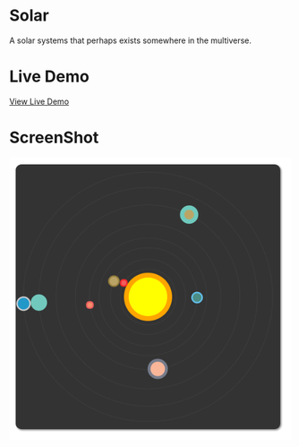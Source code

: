 # Solar

A solar systems that perhaps exists somewhere in the multiverse. 

# Live Demo

[View Live Demo](https://strawstack.github.io/SolarAnimation/)

# ScreenShot

[![](./screenshot.png)](https://strawstack.github.io/SolarAnimation/)
